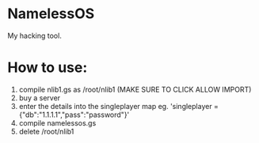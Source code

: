 # NamelessOS
My hacking tool.

# How to use:

1. compile nlib1.gs as /root/nlib1 (MAKE SURE TO CLICK ALLOW IMPORT)
2. buy a server
3. enter the details into the singleplayer map eg. 'singleplayer = {"db":"1.1.1.1","pass":"password"}'
4. compile namelessos.gs
5. delete /root/nlib1
